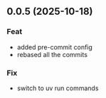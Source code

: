 ## 0.0.5 (2025-10-18)

### Feat

- added pre-commit config
- rebased all the commits

### Fix

- switch to uv run commands
